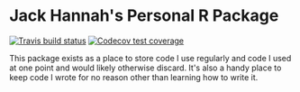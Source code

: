 # Jack Hannah's Personal R Package

<!-- badges: start -->
[![Travis build status](https://travis-ci.com/jackhannah95/jafun.svg?branch=master)](https://travis-ci.com/jackhannah95/jafun)
[![Codecov test coverage](https://codecov.io/gh/jackhannah95/jafun/branch/master/graph/badge.svg)](https://codecov.io/gh/jackhannah95/jafun?branch=master)
<!-- badges: end -->

This package exists as a place to store code I use regularly and code I used at one point and would likely otherwise discard. It's also a handy place to keep code I wrote for no reason other than learning how to write it.
